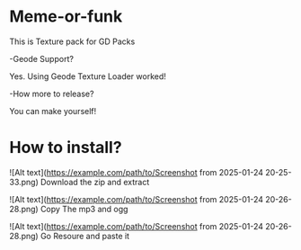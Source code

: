 # Meme-or-funk
This is Texture pack for GD Packs

-Geode Support?

Yes. Using Geode Texture Loader worked!

-How more to release?

You can make yourself!

# How to install?
![Alt text](https://example.com/path/to/Screenshot from 2025-01-24 20-25-33.png)
Download the zip and extract

![Alt text](https://example.com/path/to/Screenshot from 2025-01-24 20-26-28.png)
Copy The mp3 and ogg

![Alt text](https://example.com/path/to/Screenshot from 2025-01-24 20-26-28.png)
Go Resoure and paste it
